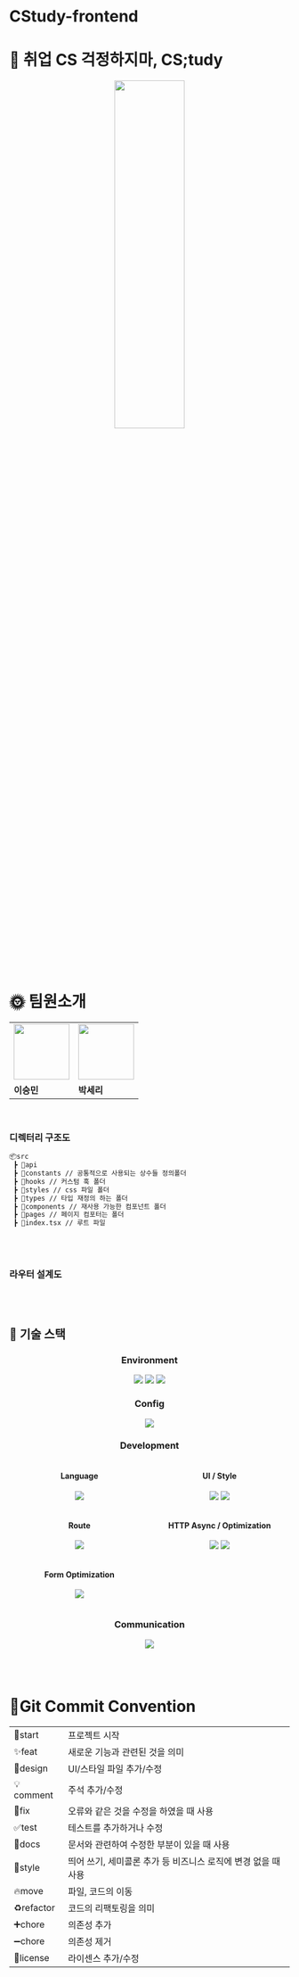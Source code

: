 # CStudy-frontend

# 📖 취업 CS 걱정하지마, CS;tudy

<p align="center">
  <img src="https://github.com/CStudyTeam/CStudy-backend/assets/103854287/8681bd61-0459-4d6c-8f92-74bf6168ced7" style="width: 50%; height: 40%;" />
</p>

<br>

# 🌞 팀원소개

<table>
  <tr>
    <td>
      <a href="https://github.com/newExpand">
         <img src="https://avatars.githubusercontent.com/newExpand" width="100px" />
      </a>
    </td>
     <td>
       <a href="https://github.com/seriparkdev">
         <img src="https://avatars.githubusercontent.com/seriparkdev" width="100px" />
       </a>
    </td>
  </tr>
  <tr>
    <td><b>이승민</b></td>
    <td><b>박세리</b></td>
  </tr>
</table>

<br>

### 디렉터리 구조도

```bash
📦src
 ┣ 📂api
 ┣ 📂constants // 공통적으로 사용되는 상수들 정의폴더
 ┣ 📂hooks // 커스텀 훅 폴더
 ┣ 📂styles // css 파일 폴더
 ┣ 📂types // 타입 재정의 하는 폴더
 ┣ 📂components // 재사용 가능한 컴포넌트 폴더
 ┣ 📂pages // 페이지 컴포터는 폴더
 ┣ 📜index.tsx // 루트 파일
```

<br>
<br>

### 라우터 설계도

<br>
<br>

## 🐣 기술 스택

<h3 align="center">Environment</h3>

<p align="center">  
<img src="https://img.shields.io/badge/visual studio code-007ACC.svg?style=for-the-badge&logo=visualstudiocode&logoColor=white"/>
<img src="https://img.shields.io/badge/Git-F05032.svg?style=for-the-badge&logo=Git&logoColor=white"/>
<img src="https://img.shields.io/badge/GitHub-181717.svg?style=for-the-badge&logo=GitHub&logoColor=white"/>

</p>

<h3 align="center">Config</h3>

<p align="center">

<img src="https://img.shields.io/badge/npm-CB3837?style=for-the-badge&logo=npm&logoColor=white"/>

</p>

<h3 align="center">Development</h3>

<div style="display: flex; justify-contents: space-between; flex-wrap: wrap;">
  <div style="width: 50%;">
    <h4 align="center">Language</h4>
    <p align="center">
      <img src="https://img.shields.io/badge/typescript-3178C6?style=for-the-badge&logo=typescript&logoColor=white"/>
    </p>
  </div>

  <div style="width: 50%">
    <h4 align="center">UI / Style</h4>
    <p align="center">
      <img src="https://img.shields.io/badge/react-61DAFB?style=for-the-badge&logo=react&logoColor=white"/>
      <img src="https://img.shields.io/badge/styled components-DB7093?style=for-the-badge&logo=styledcomponents&logoColor=white"/>
    </p>
    </div>

<div style="width: 50%">
    <h4 align="center">Route</h4>
    <p align="center">
      <img src="https://img.shields.io/badge/react router-CA4245?style=for-the-badge&logo=reactrouter&logoColor=white"/>
    </p>
  </div>
  
  <div style="width: 50%">
  <h4 align="center">HTTP Async / Optimization</h4>
  <p align="center">
    <img src="https://img.shields.io/badge/axios-5A29E4?style=for-the-badge&logo=axios&logoColor=white"/>
    <img src="https://img.shields.io/badge/react query-FF4154?style=for-the-badge&logo=reactquery&logoColor=white"/>
  </p>
</div>
<div style="width: 50%">
  <h4 align="center">Form Optimization</h4>
  <p align="center">
  
  <img src="https://img.shields.io/badge/react hook form-EC5990?style=for-the-badge&logo=reacthookform&logoColor=white"/>
  
  </p>
</div>
</div>

<h3 align="center">Communication</h3>

<p align="center">

<img src="https://img.shields.io/badge/Notion-000000?style=for-the-badge&logo=Notion&logoColor=white"/>

</p>

<br>
<br>

# 🐌Git Commit Convention

<table>
  <tr>
    <td>
         🎉start
    </td>
     <td>
        프로젝트 시작
    </td>
  </tr>
  <tr>
    <td>
         ✨feat
    </td>
     <td>
        새로운 기능과 관련된 것을 의미
    </td>
  </tr>
  <tr>
    <td>
         💄design
    </td>
     <td>
        UI/스타일 파일 추가/수정
    </td>
  </tr>
  <tr>
    <td>
         💡comment
    </td>
     <td>
        주석 추가/수정
    </td>
  </tr>
  <tr>
    <td>
         🐛fix
    </td>
     <td>
        오류와 같은 것을 수정을 하였을 때 사용
    </td>
  </tr>
   <tr>
    <td>
         ✅test
    </td>
     <td>
        테스트를 추가하거나 수정
    </td>
  </tr>
  <tr>
    <td>
         📝docs
    </td>
     <td>
        문서와 관련하여 수정한 부분이 있을 때 사용
    </td>
  </tr>
  <tr>
    <td>
         🎨style
    </td>
     <td>
        띄어 쓰기, 세미콜론 추가 등 비즈니스 로직에 변경 없을 때 사용
    </td>
  </tr>
    <tr>
    <td>
         🔥move
    </td>
     <td>
        파일, 코드의 이동
    </td>
  </tr>
    <tr>
    <td>
         ♻️refactor
    </td>
     <td>
       코드의 리팩토링을 의미
    </td>
    <tr>
    <td>
         ➕chore
     <td>
       의존성 추가
    </td>

  </tr>
    <tr>
    <td>
         ➖chore
     <td>
       의존성 제거
    </td>
  </tr>
    <tr>
    <td>
         📄license
     <td>
       라이센스 추가/수정
    </td>
  </tr>
</table>

<br>

<br>
